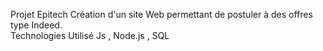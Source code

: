 Projet Epitech 
Création d'un site Web permettant de postuler à des offres type Indeed.<br>
Technologies Utilisé Js , Node.js , SQL
